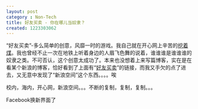 ```yaml
---
layout: post
category : Non-Tech
title: 好友买卖 - 你在哪儿当奴隶？
created: 1223303062
---
```


“好友买卖”-多么简单的创意，风靡一时的游戏。我自己就在开心网上辛苦的<a href="http://www.kaixin001.com/home/?uid=4812462">挖着煤</a>。我也曾经不止一次在地铁上听着身边的人眉飞色舞的说着，谁谁谁是谁谁谁的奴隶之类。不可否认，这个创意太成功了。本来也没想着上来写篇博客，实在是在看某个新浪的博客，恰好看到了上面有“<a href="http://space.sina.com.cn/zt/f4s/index.html">好友买卖</a>”的链接，而我又手欠的点了进去，又无意中发现了“新浪空间”这个东西。。。。唉


校内，海内，开心网，新浪空间。。。不断的复制，复制，复制。。。


Facebook换新界面了
